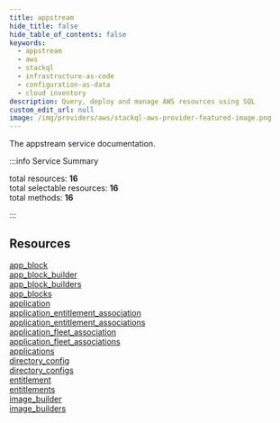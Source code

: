 ```yaml
---
title: appstream
hide_title: false
hide_table_of_contents: false
keywords:
  - appstream
  - aws
  - stackql
  - infrastructure-as-code
  - configuration-as-data
  - cloud inventory
description: Query, deploy and manage AWS resources using SQL
custom_edit_url: null
image: /img/providers/aws/stackql-aws-provider-featured-image.png
---
```


The appstream service documentation.

:::info Service Summary

<div class="row">
<div class="providerDocColumn">
<span>total resources:&nbsp;<b>16</b></span><br />
<span>total selectable resources:&nbsp;<b>16</b></span><br />
<span>total methods:&nbsp;<b>16</b></span><br />
</div>
</div>

:::

## Resources
<div class="row">
<div class="providerDocColumn">
<a href="/providers/aws/appstream/app_block/">app_block</a><br />
<a href="/providers/aws/appstream/app_block_builder/">app_block_builder</a><br />
<a href="/providers/aws/appstream/app_block_builders/">app_block_builders</a><br />
<a href="/providers/aws/appstream/app_blocks/">app_blocks</a><br />
<a href="/providers/aws/appstream/application/">application</a><br />
<a href="/providers/aws/appstream/application_entitlement_association/">application_entitlement_association</a><br />
<a href="/providers/aws/appstream/application_entitlement_associations/">application_entitlement_associations</a><br />
<a href="/providers/aws/appstream/application_fleet_association/">application_fleet_association</a>
</div>
<div class="providerDocColumn">
<a href="/providers/aws/appstream/application_fleet_associations/">application_fleet_associations</a><br />
<a href="/providers/aws/appstream/applications/">applications</a><br />
<a href="/providers/aws/appstream/directory_config/">directory_config</a><br />
<a href="/providers/aws/appstream/directory_configs/">directory_configs</a><br />
<a href="/providers/aws/appstream/entitlement/">entitlement</a><br />
<a href="/providers/aws/appstream/entitlements/">entitlements</a><br />
<a href="/providers/aws/appstream/image_builder/">image_builder</a><br />
<a href="/providers/aws/appstream/image_builders/">image_builders</a>
</div>
</div>